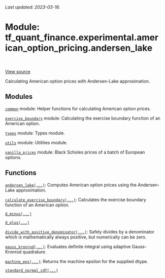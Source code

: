 <!--
This file is generated by a tool. Do not edit directly.
For open-source contributions the docs will be updated automatically.
-->

*Last updated: 2023-03-16.*

<div itemscope itemtype="http://developers.google.com/ReferenceObject">
<meta itemprop="name" content="tf_quant_finance.experimental.american_option_pricing.andersen_lake" />
<meta itemprop="path" content="Stable" />
</div>

# Module: tf_quant_finance.experimental.american_option_pricing.andersen_lake

<!-- Insert buttons and diff -->

<table class="tfo-notebook-buttons tfo-api" align="left">
</table>

<a target="_blank" href="https://github.com/paolodelia99/tf-quant-finance/blob/main/tf_quant_finance/experimental/american_option_pricing/andersen_lake.py">View source</a>



Calculating American option prices with Andersen-Lake approximation.



## Modules

[`common`](../../../tf_quant_finance/experimental/american_option_pricing/andersen_lake/common.md) module: Helper functions for calculating American option prices.

[`exercise_boundary`](../../../tf_quant_finance/experimental/american_option_pricing/andersen_lake/exercise_boundary.md) module: Calculating the exercise boundary function of an American option.

[`types`](../../../tf_quant_finance/types.md) module: Types module.

[`utils`](../../../tf_quant_finance/utils.md) module: Utilities module.

[`vanilla_prices`](../../../tf_quant_finance/experimental/american_option_pricing/andersen_lake/vanilla_prices.md) module: Black Scholes prices of a batch of European options.

## Functions

[`andersen_lake(...)`](../../../tf_quant_finance/experimental/american_option_pricing/andersen_lake/andersen_lake.md): Computes American option prices using the Andersen-Lake approximation.

[`calculate_exercise_boundary(...)`](../../../tf_quant_finance/experimental/american_option_pricing/andersen_lake/calculate_exercise_boundary.md): Calculates the exercise boundary function of an American option.

[`d_minus(...)`](../../../tf_quant_finance/experimental/american_option_pricing/andersen_lake/d_minus.md)

[`d_plus(...)`](../../../tf_quant_finance/experimental/american_option_pricing/andersen_lake/d_plus.md)

[`divide_with_positive_denominator(...)`](../../../tf_quant_finance/experimental/american_option_pricing/andersen_lake/divide_with_positive_denominator.md): Safely divides by a denominator which is mathematically always positive, but numerically can be zero.

[`gauss_kronrod(...)`](../../../tf_quant_finance/math/integration/gauss_kronrod.md): Evaluates definite integral using adaptive Gauss-Kronrod quadrature.

[`machine_eps(...)`](../../../tf_quant_finance/experimental/american_option_pricing/andersen_lake/machine_eps.md): Returns the machine epsilon for the supplied dtype.

[`standard_normal_cdf(...)`](../../../tf_quant_finance/experimental/american_option_pricing/andersen_lake/standard_normal_cdf.md)

